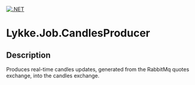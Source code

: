 [![.NET](https://github.com/LykkeBusiness/Lykke.Job.CandlesProducer/actions/workflows/buil.yml/badge.svg)](https://github.com/LykkeBusiness/Lykke.Job.CandlesProducer/actions/workflows/build.yml)

# Lykke.Job.CandlesProducer

## Description

Produces real-time candles updates, generated from the RabbitMq quotes exchange, into the candles exchange.
